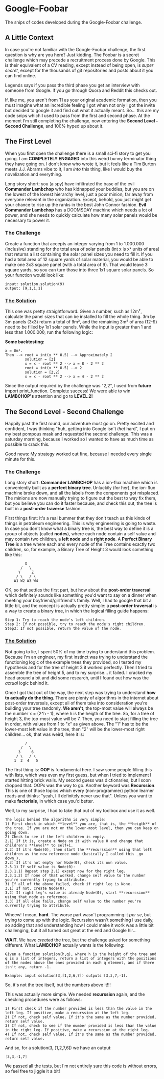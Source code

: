 # Google-Foobar
The snips of codes developed during the Google-Foobar challenge.

## A Little Context
In case you're not familiar with the Google-Foobar challenge, the first question is why are you here? Just kidding. The Foobar is a secret challenge which may precede a recruitment process done by Google. This is their equivalent of a CV reading, except instead of being open, is _super secret_, except for the thousands of git repositories and posts about it you can find online.

Legends says if you pass the third phase you get an interview with someone from Google. If you go through Quora and Reddit this checks out.

If, like me, you aren't from TI as your original academic formation, then you must imagine what an incredible feeling I got when not only I got the invite but decided to google it and find out what it actually meant. So... this are my code snips which I used to pass from the first and second phase. At the moment I'm still completing the challenge, now entering the **Second Level - Second Challenge**, and 100% hyped up about it.

## The First Level
When you first open the challenge there is a small sci-fi story to get you going. I am **COMPLETELY ENGAGED** into this weird bunny terminator thing they have going on. I don't know who wrote it, but it feels like a Tim Burton meets J.J. Abrams vibe to it, I am _into_ this thing, like I would buy the novelization and everything.

Long story short: you (a spy) have infiltrated the base of the evil **Commander Lambchop** who has kidnapped your buddies, but you are on the lowest of the lowest hierarchy level, just a poor minion, far away from everyone relevant in the organization. Except, behold, you just might get your chance to rise up the ranks in the best John Connor fashion. **Evil Commander Lambchop** has a DOOMSDAY machine which needs a lot of power, and she needs to quickly calculate how many solar panels would be necessary to power it.

### The Challenge
Create a function that accepts an integer varying from 1 to 1.000.000 (inclusive) standing for the total area of solar panels (int x is x² units of area) that returns a list containing the solar panel sizes you need to fill it. If you had a total area of 12 square yards of solar material, you would be able to make one 3x3 square panel (with a total area of 9). That would leave 3 square yards, so you can turn those into three 1x1 square solar panels. So your function would look like:
```
input: solution.solution(9)
output: [9,1,1,1]
```
### [The Solution](first-challenge.py)
This one was pretty straightforward. Given a number, such as 12m², calculate the panel sizes that can be installed to fill the whole thing. 3m by 3m panels (3x3) return a total of 9m², and the remaining 3m² of area (12-9) need to be filled by 1x1 solar panels. While the input is greater than 1 and less than 1.000.000, run the following logic:

**Some backtesting:**
```
x = 8m².
Then --> root = int(x ** 0.5) --> Approximately 2
         solution = [2]
         x = x - root ** 2 --> x = 8 - 2 ** 2
         root = int(x ** 0.5) --> 2
         solution = [2,2]
         x = x - root ** 2 --> x = 4 - 2 ** 2
```
         
Since the output required by the challenge was "2,2", I used from __future__ import print_function. Complete success! We were able to win **LAMBCHOP's** attention and go to **LEVEL 2!**

## The Second Level - Second Challenge
Happily past the first round, our adventure must go on. Pretty excited and confident, I was thinking "huh, getting into Google isn't _that_ hard", I put on my best pompous mask and requested the second challenge. This was a saturday morning, because I worked so I wanted to have as much time as possible to crack this.

Good news: My strategy worked out fine, because I needed every single minute for this.

### The Challenge
Long story short: **Commander LAMBCHOP** has a ion-flux machine which is conveniently built as a **perfect binary tree**. Unluckily (for her), the ion-flux machine broke down, and all the labels from the components got misplaced. The minions are now manually trying to figure out the best to way fix them, but you believe you can do it faster because, and check this out, the tree is built in a **post-order traverse** fashion.

First things first: It's a real bummer that they don't teach us this kinds of things in petroleum engineering. This is why engineering is going to waste.
In case you don't know what a binary tree is, the best way to define it is a group of objects (called **nodes**), where each node contain a self value and may contain two children, a **left node** and a  **right node**. A **Perfect Binary Tree** is a tree where each and every node of the Tree contains exactly two children, so, for example, a Binary Tree of Height 3 would look something like this:
```
         X
       /   \
      Y     Z
     / \   / \
    W1 W2 W3 W4
```
OK, so that settles the first part, but how about the **post-order traversal** which definitely sounds like something you'd want to say on a dinner when meeting your boyfriend/girlfriend's family. Well, I had to google that bit a little bit, and the concept is actually pretty simple: a **post-order traversal** is a way to create a binary tree, in which the logical filling guide happens:
```
Step 1: Try to reach the node's left children.
Step 2: If not possible, try to reach the node's right children.
Step3: If not possible, return the value of the node.
```
### [The Solution](second-chall-level1.py)
Not going to lie, I spent 50% of my time trying to understand this problem. Because I'm an engineer, my first instinct was trying to understand the functioning logic of the example trees they provided, so I tested my hypothesis and for the tree of height 3 it worked perfectly. Then I tried to assemble the tree of height 5, and to my surprise... it failed. I cracked my head around a bit and did some research, until I found out how was the _actual_ logic behind it.

Once I got that out of the way, the next step was trying to understand **how to actually do the thing**. There are plenty of algorithms in the internet about post-order traversals, except all of them take into consideration you're building your tree randomly. **We aren't**, the top-most value will always be the number x = (2^h - 1), where h is the heigth of the tree. So, for a tree of height 3, the top-most value will be 7. Then, you need to start filling the tree in order, with values from 1 to "x" as given above. The "1" has to be the lower-most left value in the tree, then "2" will be the lower-most right children... ok, that was weird, here it is:
```
         7
       /   \
      3     6
     / \   / \
    1  2  4   5
```
The first thing is: **OOP** is fundamental here. I saw some people filling this with lists, which was even my first guess, but when I tried to implement I started hitting brick walls. My second guess was dictionaries, but I soon dropped that. OOPs was the way to go. Another keyword was **Recurssion**. This is one of those topics which every (non-programmer) python learner reads and thinks: "yeah, I'll definitely never use that". Unless you want to make **factorials**, in which case you'd better.

Well, to my surprise, I had to take that out of my toolbox and use it as well.

```
The logic behind the algorithm is very simple:
1) First check in which **level** you are, that is, the **heigth** of the tree. If you are not on the lower-most level, then you can keep on going down.
2) Check to see if the left children is empty. 
2.1) If it is, create a Node on it with value 0 and change that children's **level** to self+1.
2.2) If it's Node(0), then start the **recurssion** using that left children as the new reference node (basically I called this _go down_).
2.3) If it's not empty nor Node(0), check its own value.
2.3.1) If self value is Node(0):
2.3.1.1) Repeat step 2.1) except now for the right leg.
2.3.1.2) If none of that worked, change self value to the number you're currently trying to attribute.
3) If all of the above failed, check if right leg is None.
3.1) If not, create Node(0).
3.2) If right leg's value is already Node(0), start **recurssion** using that node as reference.
3.3) If all else fails, change self value to the number you're currently trying to attribute.
```
Wheew! I mean, **hard**. The worse part wasn't programming it _per se_, but trying to come up with the logic. Recurssion wasn't something I use daily, so adding that and understanding how I could make it work was a little bit challenging, but it all turned out great at the end and Google hir...

**WAIT**. We have _created_ the tree, but the challenge asked for something different. What **LAMBCHOP** actually wants is the following:

```
Given a function solution(h,q), where h is the height of the tree and q is a list of integers, return a list of integers with the positions of the nodes above the ones provided in each q element, and if there isn't any, return -1.

Example: input solution(3,[1,2,6,7]) outputs [3,3,7,-1].
```
So, it's not the tree itself, but the numbers above it!!!

This was actually more simple. We needed **recurssion** again, and the checking procedures were as follows:
```
1) First check if the number provided is less than the value in the left leg. If positive, make a recurssion at the left leg.
2) If not, check self value. If it's the same as the number provided, return self value.
3) If not, check to see if the number provided is less than the value in the right leg. If positive, make a recurssion at the right leg.
4) If not, check self value. If it's the same as the number provided, return self value.
```
And so, for a solution(3, [1,2,7,6]) we have an output:
```
[3,3,-1,7]
```
We passed all the tests, but I'm not entirely sure this code is without errors, so feel free to jiggle it a bit!
